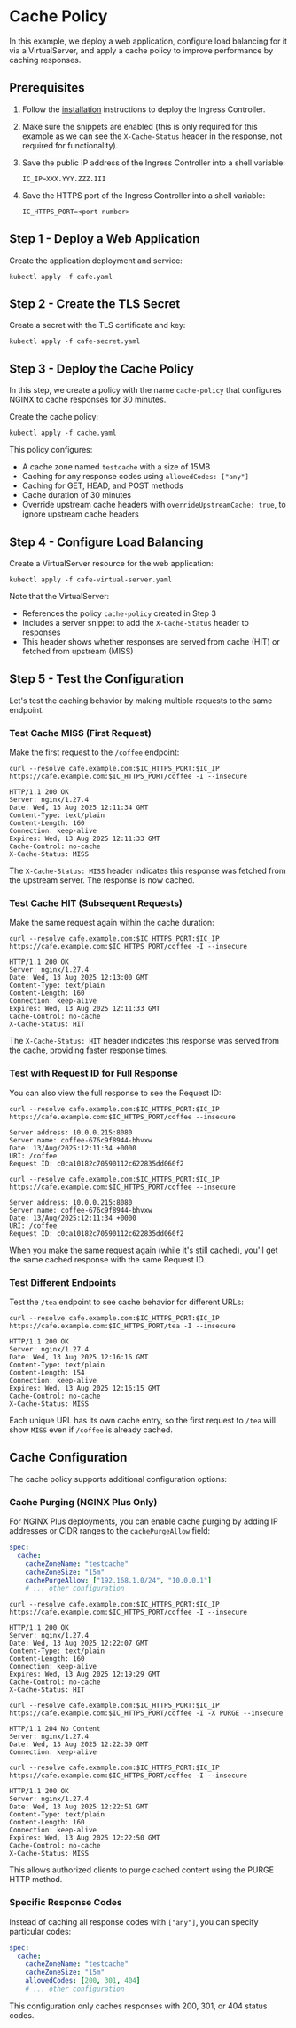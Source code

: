 # Cache Policy

In this example, we deploy a web application, configure load balancing for it via a VirtualServer, and apply a cache
policy to improve performance by caching responses.

## Prerequisites

1. Follow the [installation](https://docs.nginx.com/nginx-ingress-controller/installation/) instructions to deploy the Ingress Controller.
1. Make sure the snippets are enabled (this is only required for this example as we can see the `X-Cache-Status` header in the response, not required for functionality).
1. Save the public IP address of the Ingress Controller into a shell variable:

    ```shell
    IC_IP=XXX.YYY.ZZZ.III
    ```

1. Save the HTTPS port of the Ingress Controller into a shell variable:

    ```shell
    IC_HTTPS_PORT=<port number>
    ```

## Step 1 - Deploy a Web Application

Create the application deployment and service:

```shell
kubectl apply -f cafe.yaml
```

## Step 2 - Create the TLS Secret

Create a secret with the TLS certificate and key:

```shell
kubectl apply -f cafe-secret.yaml
```

## Step 3 - Deploy the Cache Policy

In this step, we create a policy with the name `cache-policy` that configures NGINX to cache responses for 30 minutes.

Create the cache policy:

```shell
kubectl apply -f cache.yaml
```

This policy configures:

- A cache zone named `testcache` with a size of 15MB
- Caching for any response codes using `allowedCodes: ["any"]`
- Caching for GET, HEAD, and POST methods
- Cache duration of 30 minutes
- Override upstream cache headers with `overrideUpstreamCache: true`, to ignore upstream cache headers

## Step 4 - Configure Load Balancing

Create a VirtualServer resource for the web application:

```shell
kubectl apply -f cafe-virtual-server.yaml
```

Note that the VirtualServer:

- References the policy `cache-policy` created in Step 3
- Includes a server snippet to add the `X-Cache-Status` header to responses
- This header shows whether responses are served from cache (HIT) or fetched from upstream (MISS)

## Step 5 - Test the Configuration

Let's test the caching behavior by making multiple requests to the same endpoint.

### Test Cache MISS (First Request)

Make the first request to the `/coffee` endpoint:

```shell
curl --resolve cafe.example.com:$IC_HTTPS_PORT:$IC_IP https://cafe.example.com:$IC_HTTPS_PORT/coffee -I --insecure

HTTP/1.1 200 OK
Server: nginx/1.27.4
Date: Wed, 13 Aug 2025 12:11:34 GMT
Content-Type: text/plain
Content-Length: 160
Connection: keep-alive
Expires: Wed, 13 Aug 2025 12:11:33 GMT
Cache-Control: no-cache
X-Cache-Status: MISS
```

The `X-Cache-Status: MISS` header indicates this response was fetched from the upstream server.  The response is now cached.

### Test Cache HIT (Subsequent Requests)

Make the same request again within the cache duration:

```shell
curl --resolve cafe.example.com:$IC_HTTPS_PORT:$IC_IP https://cafe.example.com:$IC_HTTPS_PORT/coffee -I --insecure

HTTP/1.1 200 OK
Server: nginx/1.27.4
Date: Wed, 13 Aug 2025 12:13:00 GMT
Content-Type: text/plain
Content-Length: 160
Connection: keep-alive
Expires: Wed, 13 Aug 2025 12:11:33 GMT
Cache-Control: no-cache
X-Cache-Status: HIT
```

The `X-Cache-Status: HIT` header indicates this response was served from the cache, providing faster response times.

### Test with Request ID for Full Response

You can also view the full response to see the Request ID:

```shell
curl --resolve cafe.example.com:$IC_HTTPS_PORT:$IC_IP https://cafe.example.com:$IC_HTTPS_PORT/coffee --insecure

Server address: 10.0.0.215:8080
Server name: coffee-676c9f8944-bhvxw
Date: 13/Aug/2025:12:11:34 +0000
URI: /coffee
Request ID: c0ca10182c70590112c622835dd060f2
```

```shell
curl --resolve cafe.example.com:$IC_HTTPS_PORT:$IC_IP https://cafe.example.com:$IC_HTTPS_PORT/coffee --insecure

Server address: 10.0.0.215:8080
Server name: coffee-676c9f8944-bhvxw
Date: 13/Aug/2025:12:11:34 +0000
URI: /coffee
Request ID: c0ca10182c70590112c622835dd060f2
```

When you make the same request again (while it's still cached), you'll get the same cached response with the same Request ID.

### Test Different Endpoints

Test the `/tea` endpoint to see cache behavior for different URLs:

```shell
curl --resolve cafe.example.com:$IC_HTTPS_PORT:$IC_IP https://cafe.example.com:$IC_HTTPS_PORT/tea -I --insecure

HTTP/1.1 200 OK
Server: nginx/1.27.4
Date: Wed, 13 Aug 2025 12:16:16 GMT
Content-Type: text/plain
Content-Length: 154
Connection: keep-alive
Expires: Wed, 13 Aug 2025 12:16:15 GMT
Cache-Control: no-cache
X-Cache-Status: MISS

```

Each unique URL has its own cache entry, so the first request to `/tea` will show `MISS` even if `/coffee` is already cached.

## Cache Configuration

The cache policy supports additional configuration options:

### Cache Purging (NGINX Plus Only)

For NGINX Plus deployments, you can enable cache purging by adding IP addresses or CIDR ranges to the `cachePurgeAllow` field:

```yaml
spec:
  cache:
    cacheZoneName: "testcache"
    cacheZoneSize: "15m"
    cachePurgeAllow: ["192.168.1.0/24", "10.0.0.1"]
    # ... other configuration
```

```shell
curl --resolve cafe.example.com:$IC_HTTPS_PORT:$IC_IP https://cafe.example.com:$IC_HTTPS_PORT/coffee -I --insecure

HTTP/1.1 200 OK
Server: nginx/1.27.4
Date: Wed, 13 Aug 2025 12:22:07 GMT
Content-Type: text/plain
Content-Length: 160
Connection: keep-alive
Expires: Wed, 13 Aug 2025 12:19:29 GMT
Cache-Control: no-cache
X-Cache-Status: HIT
```

```shell
curl --resolve cafe.example.com:$IC_HTTPS_PORT:$IC_IP https://cafe.example.com:$IC_HTTPS_PORT/coffee -I -X PURGE --insecure

HTTP/1.1 204 No Content
Server: nginx/1.27.4
Date: Wed, 13 Aug 2025 12:22:39 GMT
Connection: keep-alive
```

```shell
curl --resolve cafe.example.com:$IC_HTTPS_PORT:$IC_IP https://cafe.example.com:$IC_HTTPS_PORT/coffee -I --insecure

HTTP/1.1 200 OK
Server: nginx/1.27.4
Date: Wed, 13 Aug 2025 12:22:51 GMT
Content-Type: text/plain
Content-Length: 160
Connection: keep-alive
Expires: Wed, 13 Aug 2025 12:22:50 GMT
Cache-Control: no-cache
X-Cache-Status: MISS
```

This allows authorized clients to purge cached content using the PURGE HTTP method.

### Specific Response Codes

Instead of caching all response codes with `["any"]`, you can specify particular codes:

```yaml
spec:
  cache:
    cacheZoneName: "testcache"
    cacheZoneSize: "15m"
    allowedCodes: [200, 301, 404]
    # ... other configuration
```

This configuration only caches responses with 200, 301, or 404 status codes.

